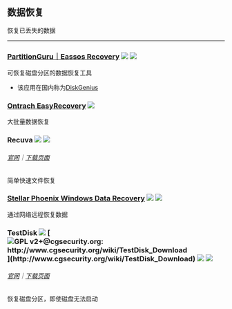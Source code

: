 ## 数据恢复

恢复已丢失的数据

---

### [PartitionGuru｜Eassos Recovery](http://www.eassos.com/) ![](/assets/图片2.png) ![](/assets/earth-globe.png)

可恢复磁盘分区的数据恢复工具

* 该应用在国内称为[DiskGenius](http://www.diskgenius.cn/download.php)

### [Ontrach EasyRecovery](http://www.krollontrack.com/data-recovery/recovery-software/) ![](/assets/earth-globe.png)

大批量数据恢复

### Recuva ![](/assets/图片2.png) ![](/assets/earth-globe.png)

###### [官网](https://www.piriform.com/recuva)｜[下载页面](https://www.piriform.com/recuva/download)

简单快速文件恢复

### [Stellar Phoenix Windows Data Recovery](http://www.stellarinfo.com/windows-data-recovery.php) ![](/assets/图片2.png) ![](/assets/earth-globe.png)

通过网络远程恢复数据

### TestDisk ![](/assets/图片2.png) [![](/assets/open-source-icon.png "GPL v2+@cgsecurity.org: http://www.cgsecurity.org/wiki/TestDisk_Download")](http://www.cgsecurity.org/wiki/TestDisk_Download) ![](/assets/earth-globe.png) ![](/assets/usb.png)

###### [官网](http://www.cgsecurity.org/wiki/TestDisk)｜[下载页面](http://www.cgsecurity.org/wiki/TestDisk_Download)

恢复磁盘分区，即使磁盘无法启动

